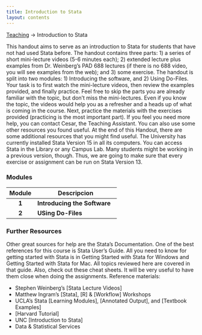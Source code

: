 ```yaml
---
title: Introduction to Stata
layout: contents
---
```


[Teaching](../teaching.md) &rarr; Introduction to Stata

This handout aims to serve as an introduction to Stata for students that have not had used Stata before. The handout contains three parts: 1) a series of short mini-lecture videos (5-6 minutes each); 2) extended lecture plus examples from Dr. Weinberg’s PAD 688 lectures (if there is no 688 video, you will see examples from the web); and 3) some exercise. The handout is split into two modules: 1) Introducing the software, and 2) Using Do-Files. Your task is to first watch the mini-lecture videos, then review the examples provided, and finally practice. Feel free to skip the parts you are already familiar with the topic, but don’t miss the mini-lectures. Even if you know the topic, the videos would help you as a refresher and a heads up of what is coming in the course. Next, practice the materials with the exercises provided (practicing is the most important part). If you feel you need more help, you can contact Cesar, the Teaching Assistant. You can also use some other resources you found useful. At the end of this Handout, there are some additional resources that you might find useful.
The University has currently installed Stata Version 15 in all its computers. You can access Stata in the Library or any Campus Lab. Many students might be working in a previous version, though. Thus, we are going to make sure that every exercise or assignment can be run on Stata Version 13.

### Modules

| Module       | Descripcion  |
|:-------------:|--------------|
| **1**         | **Introducing the Software** &nbsp; <a href="https://crenteriam.github.io/training/stata/stata/" style="color:black;"><i class="fas fa-folder-open" style="font-size:1em"></i></a> |
| **2**         | **USing Do-Files** &nbsp; <a href="https://crenteriam.github.io/training/stata/stata/" style="color:black;"><i class="fas fa-folder-open" style="font-size:1em"></i></a> |

### Further Resources

Other great sources for help are the Stata’s Documentation. One of the best references for this course is Stata User’s Guide. All you need to know for getting started with Stata is in Getting Started with Stata for Windows and Getting Started with Stata for Mac. All topics reviewed here are covered in that guide. Also, check out these cheat sheets. It will be very useful to have them close when doing the assignments.
Reference materials:

-	Stephen Weinberg’s [Stata Lecture Videos]
-	Matthew Ingram’s [Stata], [R] & [Workflow] Workshops
-	UCLA’s Stata [Learning Modules], [Annotated Output], and [Textbook Examples]
-	[Harvard Tutorial]
-	UNC [Introduction to Stata]
-	Data & Statistical Services
